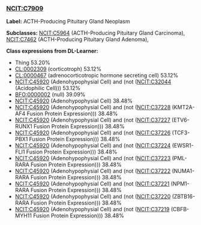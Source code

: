 
### [NCIT:C7909](http://purl.obolibrary.org/obo/NCIT_C7909)
**Label:** ACTH-Producing Pituitary Gland Neoplasm

**Subclasses:** [NCIT:C5964](http://purl.obolibrary.org/obo/NCIT_C5964) (ACTH-Producing Pituitary Gland Carcinoma), [NCIT:C7462](http://purl.obolibrary.org/obo/NCIT_C7462) (ACTH-Producing Pituitary Gland Adenoma), 

**Class expressions from DL-Learner:**

- Thing 53.20%
- [CL:0002309](http://purl.obolibrary.org/obo/CL_0002309) (corticotroph) 53.12%
- [CL:0000467](http://purl.obolibrary.org/obo/CL_0000467) (adrenocorticotropic hormone secreting cell) 53.12%
- [NCIT:C45920](http://purl.obolibrary.org/obo/NCIT_C45920) (Adenohypophysial Cell) and (not ([NCIT:C32044](http://purl.obolibrary.org/obo/NCIT_C32044) (Acidophilic Cell))) 53.12%
- [BFO:0000002](http://purl.obolibrary.org/obo/BFO_0000002) (null) 39.09%
- [NCIT:C45920](http://purl.obolibrary.org/obo/NCIT_C45920) (Adenohypophysial Cell) 38.48%
- [NCIT:C45920](http://purl.obolibrary.org/obo/NCIT_C45920) (Adenohypophysial Cell) and (not ([NCIT:C37228](http://purl.obolibrary.org/obo/NCIT_C37228) (KMT2A-AF4 Fusion Protein Expression))) 38.48%
- [NCIT:C45920](http://purl.obolibrary.org/obo/NCIT_C45920) (Adenohypophysial Cell) and (not ([NCIT:C37227](http://purl.obolibrary.org/obo/NCIT_C37227) (ETV6-RUNX1 Fusion Protein Expression))) 38.48%
- [NCIT:C45920](http://purl.obolibrary.org/obo/NCIT_C45920) (Adenohypophysial Cell) and (not ([NCIT:C37226](http://purl.obolibrary.org/obo/NCIT_C37226) (TCF3-PBX1 Fusion Protein Expression))) 38.48%
- [NCIT:C45920](http://purl.obolibrary.org/obo/NCIT_C45920) (Adenohypophysial Cell) and (not ([NCIT:C37224](http://purl.obolibrary.org/obo/NCIT_C37224) (EWSR1-FLI1 Fusion Protein Expression))) 38.48%
- [NCIT:C45920](http://purl.obolibrary.org/obo/NCIT_C45920) (Adenohypophysial Cell) and (not ([NCIT:C37223](http://purl.obolibrary.org/obo/NCIT_C37223) (PML-RARA Fusion Protein Expression))) 38.48%
- [NCIT:C45920](http://purl.obolibrary.org/obo/NCIT_C45920) (Adenohypophysial Cell) and (not ([NCIT:C37222](http://purl.obolibrary.org/obo/NCIT_C37222) (NUMA1-RARA Fusion Protein Expression))) 38.48%
- [NCIT:C45920](http://purl.obolibrary.org/obo/NCIT_C45920) (Adenohypophysial Cell) and (not ([NCIT:C37221](http://purl.obolibrary.org/obo/NCIT_C37221) (NPM1-RARA Fusion Protein Expression))) 38.48%
- [NCIT:C45920](http://purl.obolibrary.org/obo/NCIT_C45920) (Adenohypophysial Cell) and (not ([NCIT:C37220](http://purl.obolibrary.org/obo/NCIT_C37220) (ZBTB16-RARA Fusion Protein Expression))) 38.48%
- [NCIT:C45920](http://purl.obolibrary.org/obo/NCIT_C45920) (Adenohypophysial Cell) and (not ([NCIT:C37219](http://purl.obolibrary.org/obo/NCIT_C37219) (CBFB-MYH11 Fusion Protein Expression))) 38.48%


